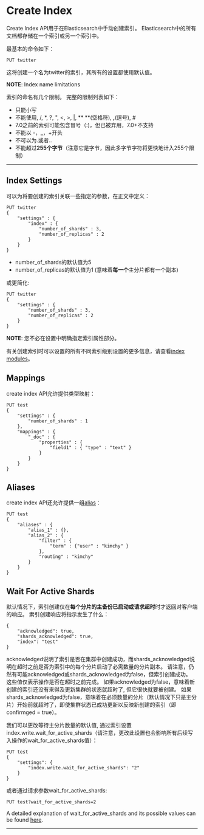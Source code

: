 # Create Index

Create Index API用于在Elasticsearch中手动创建索引。 Elasticsearch中的所有文档都存储在一个索引或另一个索引中。

最基本的命令如下：
```
PUT twitter
```

这将创建一个名为twitter的索引，其所有的设置都使用默认值。

**NOTE**: Index name limitations

索引的命名有几个限制。 完整的限制列表如下：

- 只能小写
- 不能使用\, /, *, ?, ", <, >, |, ** **(空格符), **,**(逗号), #
- 7.0之前的索引可能包含冒号（:)，但已被弃用，7.0+不支持
- 不能以 -，_，+开头
- 不可以为.或者..
- 不能超过**255个字节**（注意它是字节，因此多字节字符将更快地计入255个限制）

---

## Index Settings

可以为将要创建的索引关联一些指定的参数，在正文中定义：
```
PUT twitter
{
    "settings" : {
        "index" : {
            "number_of_shards" : 3, 
            "number_of_replicas" : 2 
        }
    }
}
```

- number_of_shards的默认值为5
- number_of_replicas的默认值为1 (意味着**每一个**主分片都有一个副本)

或更简化:
```
PUT twitter
{
    "settings" : {
        "number_of_shards" : 3,
        "number_of_replicas" : 2
    }
}
```
**NOTE**: 您不必在设置中明确指定索引属性部分。

有关创建索引时可以设置的所有不同索引级别设置的更多信息，请查看[index modules][]。

## Mappings

create index API允许提供类型映射：
```
PUT test
{
    "settings" : {
        "number_of_shards" : 1
    },
    "mappings" : {
        "_doc" : {
            "properties" : {
                "field1" : { "type" : "text" }
            }
        }
    }
}
```

## Aliases

create index API还允许提供一组[alias][]：
```
PUT test
{
    "aliases" : {
        "alias_1" : {},
        "alias_2" : {
            "filter" : {
                "term" : {"user" : "kimchy" }
            },
            "routing" : "kimchy"
        }
    }
}
```

## Wait For Active Shards

默认情况下，索引创建仅在**每个分片的主备份已启动或请求超时**时才返回对客户端的响应。 索引创建响应将指示发生了什么：
```
{
    "acknowledged": true,
    "shards_acknowledged": true,
    "index": "test"
}
```

acknowledged说明了索引是否在集群中创建成功，而shards_acknowledged说明在超时之前是否为索引中的每个分片启动了必需数量的分片副本。 
请注意，仍然有可能acknowledged或shards_acknowledged为false，但索引创建成功。 这些值仅表示操作是否在超时之前完成。 
如果acknowledged为false，意味着新创建的索引还没有来得及更新集群的状态就超时了, 但它很快就要被创建。 
如果shards_acknowledged为false，意味着在必须数量的分片（默认情况下只是主分片）开始前就超时了，即使集群状态已成功更新以反映新创建的索引（即confirmged = true）。

我们可以更改等待主分片数量的默认值, 通过索引设置index.write.wait_for_active_shards（请注意，更改此设置也会影响所有后续写入操作的wait_for_active_shards值）：

```
PUT test
{
    "settings": {
        "index.write.wait_for_active_shards": "2"
    }
}
```
或者通过请求参数wait_for_active_shards:
```
PUT test?wait_for_active_shards=2
```
A detailed explanation of wait_for_active_shards and its possible values can be found [here][index-wait-for-active-shards].

---

[index modules]: https://www.elastic.co/guide/en/elasticsearch/reference/current/index-modules.html
[alias]: https://www.elastic.co/guide/en/elasticsearch/reference/current/indices-aliases.html
[index-wait-for-active-shards]: https://www.elastic.co/guide/en/elasticsearch/reference/current/docs-index_.html#index-wait-for-active-shards